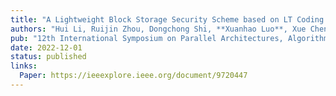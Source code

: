 ```yaml
---
title: "A Lightweight Block Storage Security Scheme based on LT Coding for 6G Network"
authors: "Hui Li, Ruijin Zhou, Dongchong Shi, **Xuanhao Luo**, Xue Chen, Dan Liao"
pub: "12th International Symposium on Parallel Architectures, Algorithms and Programming (PAAP)"
date: 2022-12-01
status: published
links:
  Paper: https://ieeexplore.ieee.org/document/9720447
---
```


